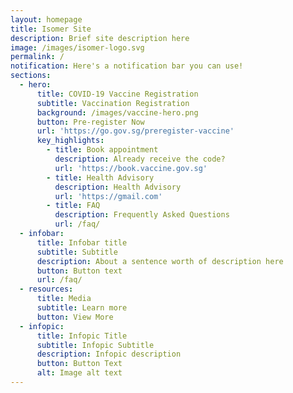 ```yaml
---
layout: homepage
title: Isomer Site
description: Brief site description here
image: /images/isomer-logo.svg
permalink: /
notification: Here's a notification bar you can use!
sections:
  - hero:
      title: COVID-19 Vaccine Registration
      subtitle: Vaccination Registration
      background: /images/vaccine-hero.png
      button: Pre-register Now
      url: 'https://go.gov.sg/preregister-vaccine'
      key_highlights:
        - title: Book appointment
          description: Already receive the code?
          url: 'https://book.vaccine.gov.sg'
        - title: Health Advisory
          description: Health Advisory
          url: 'https://gmail.com'
        - title: FAQ
          description: Frequently Asked Questions
          url: /faq/
  - infobar:
      title: Infobar title
      subtitle: Subtitle
      description: About a sentence worth of description here
      button: Button text
      url: /faq/
  - resources:
      title: Media
      subtitle: Learn more
      button: View More
  - infopic:
      title: Infopic Title
      subtitle: Infopic Subtitle
      description: Infopic description
      button: Button Text
      alt: Image alt text
---
```

